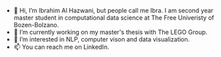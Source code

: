 - 👋 Hi, I’m Ibrahim Al Hazwani, but people call me Ibra. I am second year master student in computational data science at The Free Univeristy of Bozen-Bolzano. 
- 🌱 I’m currently working on my master's thesis with The LEGO Group.
- 👀 I’m interested in NLP, computer vison and data visualization.
- 📫 You can reach me on LinkedIn.
<!---
- 💞️ I’m looking to collaborate on ...
--->
<!---
ibrahimalhazwani/ibrahimalhazwani is a ✨ special ✨ repository because its `README.md` (this file) appears on your GitHub profile.
You can click the Preview link to take a look at your changes.
--->
